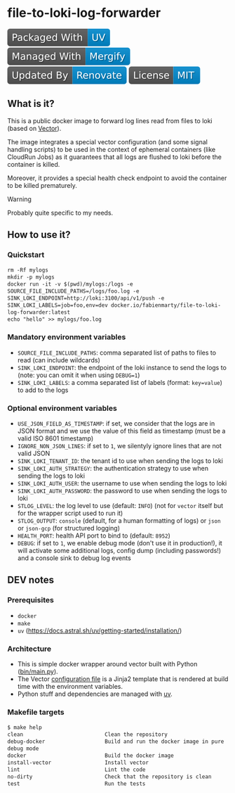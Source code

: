 # file-to-loki-log-forwarder

[![UV Badge](https://raw.githubusercontent.com/fabien-marty/common/refs/heads/main/badges/uv.svg)](https://docs.astral.sh/uv/)
[![Mergify Badge](https://raw.githubusercontent.com/fabien-marty/common/refs/heads/main/badges/mergify.svg)](https://mergify.com/)
[![Renovate Badge](https://raw.githubusercontent.com/fabien-marty/common/refs/heads/main/badges/renovate.svg)](https://docs.renovatebot.com/)
[![MIT Licensed](https://raw.githubusercontent.com/fabien-marty/common/refs/heads/main/badges/mit.svg)](https://en.wikipedia.org/wiki/MIT_License)

## What is it?

This is a public docker image to forward log lines read from files to loki (based on  [Vector](https://vector.dev/)).

The image integrates a special vector configuration (and some signal handling scripts) to be used in the context of ephemeral containers
(like CloudRun Jobs) as it guarantees that all logs are flushed to loki before the container is killed.

Moreover, it provides a special health check endpoint to avoid the container to be killed prematurely.

> [!WARNING]  
> Probably quite specific to my needs.

## How to use it?

### Quickstart

```
rm -Rf mylogs
mkdir -p mylogs
docker run -it -v $(pwd)/mylogs:/logs -e SOURCE_FILE_INCLUDE_PATHS=/logs/foo.log -e SINK_LOKI_ENDPOINT=http://loki:3100/api/v1/push -e SINK_LOKI_LABELS=job=foo,env=dev docker.io/fabienmarty/file-to-loki-log-forwarder:latest
echo "hello" >> mylogs/foo.log
```

### Mandatory environment variables

- `SOURCE_FILE_INCLUDE_PATHS`: comma separated list of paths to files to read (can include wildcards)
- `SINK_LOKI_ENDPOINT`: the endpoint of the loki instance to send the logs to (note: you can omit it when using `DEBUG=1`)
- `SINK_LOKI_LABELS`: a comma separated list of labels (format: `key=value`) to add to the logs

### Optional environment variables

- `USE_JSON_FIELD_AS_TIMESTAMP`: if set, we consider that the logs are in JSON format and we use the value of this field as timestamp (must be a valid ISO 8601 timestamp)
- `IGNORE_NON_JSON_LINES`: if set to `1`, we silentyly ignore lines that are not valid JSON
- `SINK_LOKI_TENANT_ID`: the tenant id to use when sending the logs to loki
- `SINK_LOKI_AUTH_STRATEGY`: the authentication strategy to use when sending the logs to loki
- `SINK_LOKI_AUTH_USER`: the username to use when sending the logs to loki
- `SINK_LOKI_AUTH_PASSWORD`: the password to use when sending the logs to loki
- `STLOG_LEVEL`: the log level to use (default: `INFO`) (not for `vector` itself but for the wrapper script used to run it)
- `STLOG_OUTPUT`: `console` (default, for a human formatting of logs) or `json` or `json-gcp` (for structured logging)
- `HEALTH_PORT`: health API port to bind to (default: `8952`)
- `DEBUG`: if set to `1`, we enable debug mode (don't use it in production!), it will activate some additional logs, config dump (including passwords!) and a console sink to debug log events

## DEV notes

### Prerequisites

- `docker`
- `make`
- `uv` (https://docs.astral.sh/uv/getting-started/installation/)

### Architecture

- This is simple docker wrapper around vector built with Python ([bin/main.py](bin/main.py)).
- The Vector [configuration file](conf/vector.yaml.jinja) is a Jinja2 template that is rendered at build time with the environment variables.
- Python stuff and dependencies are managed with [uv](https://docs.astral.sh/uv/getting-started/installation/).

### Makefile targets

```
$ make help
clean                          Clean the repository
debug-docker                   Build and run the docker image in pure debug mode
docker                         Build the docker image
install-vector                 Install vector
lint                           Lint the code
no-dirty                       Check that the repository is clean
test                           Run the tests
```

